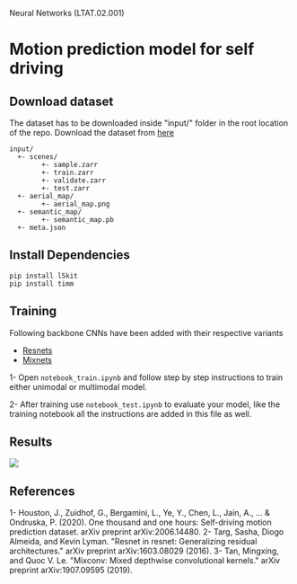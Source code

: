 Neural Networks (LTAT.02.001)

# Motion prediction model for self driving


## Download dataset

The dataset has to be downloaded inside "input/" folder in the root location of the repo. Download the dataset from [here](https://www.kaggle.com/c/lyft-motion-prediction-autonomous-vehicles/data?select=scenes)

```
input/
  +- scenes/
        +- sample.zarr
        +- train.zarr
        +- validate.zarr
        +- test.zarr
  +- aerial_map/
        +- aerial_map.png
  +- semantic_map/
        +- semantic_map.pb
  +- meta.json

```

## Install Dependencies

```shell
pip install l5kit
pip install timm
```

## Training

Following backbone CNNs have been added with their respective variants

* [Resnets]()
* [Mixnets]()

1- Open ```notebook_train.ipynb``` and follow step by step instructions to train either unimodal or multimodal model.

2- After training use ```notebook_test.ipynb``` to evaluate your model, like the training notebook all the instructions are added in this file as well.

## Results

![](merged_examples.gif)

## References

1- Houston, J., Zuidhof, G., Bergamini, L., Ye, Y., Chen, L., Jain, A., ... & Ondruska, P. (2020). One thousand and one hours: Self-driving motion prediction dataset. arXiv preprint arXiv:2006.14480.
2- Targ, Sasha, Diogo Almeida, and Kevin Lyman. "Resnet in resnet: Generalizing residual architectures." arXiv preprint arXiv:1603.08029 (2016).
3- Tan, Mingxing, and Quoc V. Le. "Mixconv: Mixed depthwise convolutional kernels." arXiv preprint arXiv:1907.09595 (2019).

